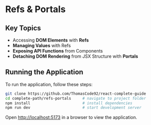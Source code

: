 # Refs & Portals

## Key Topics

- Accessing **DOM Elements** with **Refs**
- **Managing Values** with Refs
- **Exposing API Functions** from Components
- **Detaching DOM Rendering** from JSX Structure with **Portals**

## Running the Application

To run the application, follow these steps:

```bash
git clone https://github.com/ThomasCode92/react-complete-guide
cd complete-path/refs-portals     # navigate to project folder
npm install                       # install dependencies
npm run dev                       # start development server
```

Open [http://localhost:5173](http://localhost:5173) in a browser to view the application.
